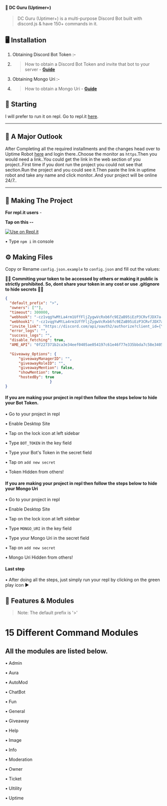#### 🤖 DC Guru (Uptimer+)

> DC Guru (Uptimer+) is a multi-purpose Discord Bot built with discord.js & have 150+ commands in it.

## 🖥️ Installation

1. Obtaining Discord Bot Token :-
2. > How to obtain a Discord Bot Token and invite that bot to your server - **[Guide](https://youtu.be/UOslXHp3Ptk)**
2. Obtaining Mongo Uri :-
3. > How to obtain a Mongo Uri - **[Guide](https://youtu.be/_xFZvZcyLDc)**
## 🏁 Starting

I will prefer to run it on repl. Go to repl.it [here](https://repl.it/).

----

## 🧐 A Major Outlook

After Completing all the required installments and the changes head over to Uptime Robot [here](https://uptimerobot.com/) and login there..Choose the monitor as `https`.Then you would need a link..You could get the link in the web section of you project..First time if you dont run the project you could not see that section.Run the project and you could see it.Then paste the link in uptime robot and take any name and click monitor..And your project will be online 24/7..

---

## 🔎 Making The Project

**For repl.it users** -

**Tap on this --**

[![Use on Repl.it](https://repl.it/badge/github/ZeroDiscord/EconomyBot)](https://github.com/DC-Guru/DC_Guru_Music-Bot.git)

• Type ```npm i``` in console



## ⚙️ Making Files

Copy or Rename `config.json.example` to `config.json` and fill out the values:

🚨🚨 **Commiting your token to be accessed by others or making it public is strictly prohibited. So, dont share your token in any cost or use .gitignore to hide secrets** 🚨🚨

```json
{
  "default_prefix": ">",
  "owners": [""],
  "timeout": 300000,
  "webhook": "-cz1vqgYwMtLa4rm1UffFljZygwVcRxb6fc9EZaB95iEzP3CRvfJDX7a-fS7SvoSYiQs",
  "webhook1": "-cz1vqgYwMtLa4rm1UffFljZygwVcRxb6fc9EZaB95iEzP3CRvfJDX7a-fS7SvoSYiQs",
  "invite_link": "https://discord.com/api/oauth2/authorize?client_id={Your Bot ID Here&permissions=8&scope=bot",
  "error_logs": "",
  "success_logs": "",
  "disable_fetching": true,
  "AME_API": "0f227371b2ca3e34eef0405ae054197c61e46f77e335bbda7c58e340513d21dedccae7d69a26a33effa2c86f0a5a87a55562f72a078fe0dfc45236a82767870c",
   
  "Giveaway_Options": {
      "giveawayManagerID": "",
      "giveawayRoleID": "",
      "giveawayMention": false,
      "showMention": true,
      "hostedBy": true
                    }
}
```

#### If you are making your project in repl then follow the steps below to hide your Bot Token.

• Go to your project in repl

• Enable Desktop Site

• Tap on the lock icon at left sidebar

• Type ```BOT_TOKEN``` in the key field

• Type your Bot's Token in the secret field

• Tap on ```add new secret```

• Token Hidden from others!



#### If you are making your project in repl then follow the steps below to hide your Mongo Uri

• Go to your project in repl

• Enable Desktop Site

• Tap on the lock icon at left sidebar

• Type ```MONGO_URI``` in the key field

• Type your Mongo Uri in the secret field

• Tap on ```add new secret```

• Mongo Uri Hidden from others!


#### Last step

• After doing all the steps, just simply run your repl by clicking on the green play icon ▶️


## 📝 Features & Modules

> Note: The default prefix is '>'

# 15 Different Command Modules 

## All the modules are listed below.

• Admin

• Aura

• AutoMod

• ChatBot

• Fun

• General

• Giveaway

• Help

• Image

• Info

• Moderation

• Owner

• Ticket

• Ultility

• Uptime
